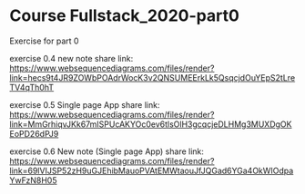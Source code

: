 # Course Fullstack_2020-part0
Exercise for part 0

exercise 0.4 new note
share link: https://www.websequencediagrams.com/files/render?link=hecs9t4JR9ZOWbPOAdrWocK3v2QNSUMEErkLk5QsqcjdOuYEpS2tLreTV4qTh0hT

exercise 0.5 Single page App
share link: https://www.websequencediagrams.com/files/render?link=MmGrhiqvJKk67mISPUcAKYOc0ev6tlsOlH3gcqcjeDLHMg3MUXDgOKEoPD26dPJ9


exercise 0.6 New note (Single page App)
share link: https://www.websequencediagrams.com/files/render?link=69lVIJSP52zH9uGJEhibMauoPVAtEMWtaouJfJQGad6YGa4OkWIOdpaYwFzN8H05
